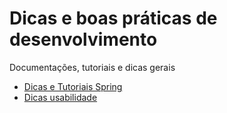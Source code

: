 # Dicas e boas práticas de desenvolvimento

Documentações, tutoriais e dicas gerais

* [Dicas e Tutoriais Spring](Dicas-e-Tutoriais-Spring.md)
* [Dicas usabilidade](Dicas-usabilidade.md)
